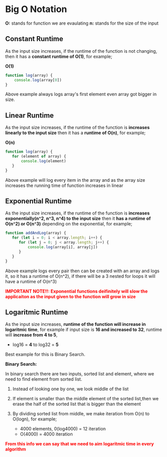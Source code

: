 # Big O Notation

**O:** stands for function we are evaulating
**n:** stands for the size of the input

## Constant Runtime

As the input size increases, if the runtime of the function is not changing, then it has a **constant runtime of O(1)**, for example;

**O(1)**

```javascript
function log(array) {
    console.log(array[0])
}
```

Above example always logs array's first element even array got bigger in size.

## Linear Runtime

As the input size increases, if the runtime of the function is **increases linearly to the input size** then it has a **runtime of O(n)**, for example;

**O(n)**

```javascript
function log(array) {
   for (element of array) {
       console.log(element)
   }
}
```

Above example will log every item in the array and as the array size increases the running time of function increases in linear

## Exponential Runtime

As the input size increases, if the runtime of the function is **increases exponentially(n^2, n^3, n^4) to the input size** then it **has a runtime of O(n^2) or O(n^3)** depending on the exponential, for example;

```javascript
function addAndLog(array) {
   for (let i = 0; i < array.length; i++) {
      for (let j = 0; j < array.length; j++) {
          console.log(array[i], array[j])
      }
   }
}
```

Above example logs every pair then can be created with an array and logs it, so it has a runtime of O(n^2), if there will be a 3 nested for loops it will have a runtime of O(n^3)


**<font color='red'>IMPORTANT NOTE!!: Exponential functions deifinitely will slow the applicaiton as the input given to the function will grow in size</font>**

## Logaritmic Runtime

As the input size increases, **runtime of the function will increase in logaritmic time**, for example if input size is **16 and increased to 32**, runtime will **increase from 4 to 5**,

  * log16 = **4** to log32 = **5**

Best example for this is Binary Search.

  **Binary Search:**

In binary search there are two inputs, sorted list and element, where we need to find element from sorted list.

  1. Instead of looking one by one, we look middle of the list

  2. If element is smaller than the middle element of the sorted list,then we erase the half of the sorted list that is bigger than the element

  3. By dividing sorted list from middle, we make iteration from O(n) to O(logn), for example;

     * 4000 elements, 0(log4000) = 12 iteration
     * O(4000) = 4000 iteration
  
**<font color='red'>From this info we can say that we need to aim logaritmic time in every algorithm</font>**
